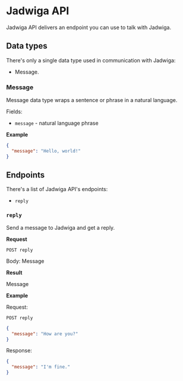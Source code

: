 # Jadwiga API

Jadwiga API delivers an endpoint you can use to talk with Jadwiga.

## Data types

There's only a single data type used in communication with Jadwiga:

* Message.

### Message

Message data type wraps a sentence or phrase in a natural language.

Fields:
- `message` - natural language phrase

**Example**

```json
{
  "message": "Hello, world!"
}
```

## Endpoints

There's a list of Jadwiga API's endpoints:
- `reply`

### `reply`

Send a message to Jadwiga and get a reply. 

**Request**

```
POST reply
```

Body: Message 

**Result**

Message

**Example**

Request:

```
POST reply
```

```json
{
  "message": "How are you?"
}
```

Response:

```json
{
  "message": "I'm fine."
}
```

